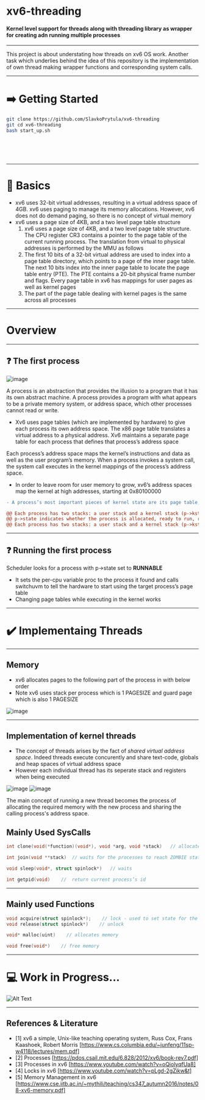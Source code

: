 # xv6-threading

#### **Kernel level support for threads along with threading library as wrapper for creating adn running multiple processes**

---

This project is about understating how threads on xv6 OS work. Another task which underlies behind the idea of this repository is the implementation of own thread making wrapper functions and corresponding system calls.

---
# ➡️ Getting Started

```bash
git clone https://github.com/SlavkoPrytula/xv6-threading
git cd xv6-threading
bash start_up.sh 
```
<br/>
<br/>
<br/>

---
# 🧠 Basics
- xv6 uses 32-bit virtual addresses, resulting in a virtual address space of 4GB. xv6 uses paging to manage its memory allocations. However, xv6 does not do demand paging, so there is no concept of virtual memory
- xv6 uses a page size of 4KB, and a two level page table structure
  1. xv6 uses a page size of 4KB, and a two level page table structure. The CPU register CR3 contains a pointer to the page table of the current running process. The translation from virtual to physical addresses is performed by the MMU as follows
  2. The first 10 bits of a 32-bit virtual address are used to index into a page table directory, which points to a page of the inner page table. The next 10 bits index into the inner page table to locate the page table entry (PTE). The PTE contains a 20-bit physical frame number and flags. Every page table in xv6 has mappings
for user pages as well as kernel pages
  3. The part of the page table dealing with kernel pages is the same across all processes


---
# Overview
--- 
## ❓ The first process
![image](https://user-images.githubusercontent.com/25413268/141524043-09c28ecd-cfc1-486b-bad0-f8b01b20e951.png)


A process is an abstraction that provides the illusion to a program that it has its own abstract machine. A process provides a program with what appears to be a private memory system, or address space, which other processes cannot read or write.

- Xv6 uses page tables (which are implemented by hardware) to give each process its own address space. The x86 page table translates  a virtual address to a physical address. Xv6 maintains a separate page table for each process that defines that process’s address space

Each process’s address space maps the kernel’s instructions and data as well as the user program’s memory. When a process invokes a system call, the system call executes in the kernel mappings of the process’s address space.

- In order to leave room for user memory to grow, xv6’s address spaces map the kernel at high addresses, starting at 0x80100000

```diff
- A process’s most important pieces of kernel state are its page table, its kernel stack, and its run state. 
```
```diff 
@@ Each process has two stacks: a user stack and a kernel stack (p->kstack) @@
@@ p->state indicates whether the process is allocated, ready to run, running, waiting for I/O, or exiting @@
@@ Each process has two stacks: a user stack and a kernel stack (p->kstack) @@
```

---
## ❓ Running the first process

Scheduler looks for a process with p->state set to **RUNNABLE**
- It sets the per-cpu variable proc to the process it found and calls switchuvm to tell the hardware to start using the target process’s page table
- Changing page tables while executing in the kernel works



---

# ✔️ Implementaing Threads
---

## Memory 

- xv6 allocates pages to the following part of the process in with below order
- Note xv6 uses stack per process which is 1 PAGESIZE and guard page which is also 1 PAGESIZE

![image](https://user-images.githubusercontent.com/25413268/141498627-08bed35d-d536-46cd-86ec-2a9eacb5a33f.png)

---

## Implementation of kernel threads

 - The concept of threads arises by the fact of *shared virtual address space*. Indeed threads execute concurently and share text-code, globals and heap spaces of virtual address space
 - However each individual thread has its seperate stack and registers when being executed
 
 ![image](https://user-images.githubusercontent.com/25413268/141496562-4e4d4535-08f1-4884-80df-c17268a87dc9.png)
 ![image](https://user-images.githubusercontent.com/25413268/141496041-62ba4a36-a1be-4783-8edf-c2765d7b2849.png)

 The main concept of running a new thread becomes the process of allocating the required memory with the new process and sharing the calling process's address space. 
 
 
 
## Mainly Used SysCalls

```cpp
int clone(void(*function)(void*), void *arg, void *stack)   // allocates memory and creates a new process
```

```cpp
int join(void **stack)  // waits for the processes to reach ZOMBIE state - aka. to finish their work
```

```cpp
void sleep(void*, struct spinlock*)   // waits
```

```cpp
int getpid(void)    //  return current process’s id
```

---

## Mainly used Functions

```cpp
void acquire(struct spinlock*);    // lock - used to set state for the process without race condition
void release(struct spinlock*)    // unlock
```

```cpp
void* malloc(uint)    // allocates memory
```

```cpp  
void free(void*)    // free memory
```

--- 
# 💻 Work in Progress...

![Alt Text](https://media.giphy.com/media/7frSUXgbGqQPKNnJRS/giphy.gif)

---

## References & Literature
 - [1] xv6 a simple, Unix-like teaching operating system, Russ Cox, Frans Kaashoek, Robert Morris [https://www.cs.columbia.edu/~junfeng/11sp-w4118/lectures/mem.pdf]
 - [2] Processes [https://pdos.csail.mit.edu/6.828/2012/xv6/book-rev7.pdf]
 - [3] Processes in xv6 [https://www.youtube.com/watch?v=oQjolyqfUa8]
 - [4] Locks in xv6 [https://www.youtube.com/watch?v=pLgd-2gZikw&t]
 - [5] Memory Management in xv6 [https://www.cse.iitb.ac.in/~mythili/teaching/cs347_autumn2016/notes/08-xv6-memory.pdf]
